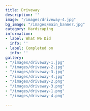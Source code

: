 ```yaml
---
title: Driveway
description: ''
image: "/images/driveway-4.jpg"
bg_image: "/images/main_banner.jpg"
category: Hardscaping
information:
- label: What We Did
  info: ''
- label: Completed on
  info: ''
gallery:
- "/images/driveway-1.jpg"
- "/images/driveway-2.jpg"
- "/images/driveway-3.jpg"
- "/images/driveway-4.jpg"
- "/images/driveway-2.png"
- "/images/driveway-3.png"
- "/images/driveway-1.png"
- "/images/driveway-4.png"

---
```

